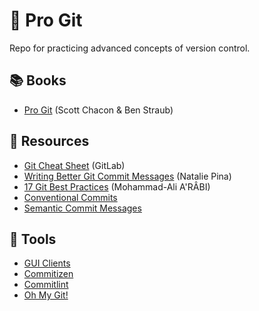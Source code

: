 # :octopus: Pro Git

Repo for practicing advanced concepts of version control.

## :books: Books

- [Pro Git](https://git-scm.com/book/en/v2) (Scott Chacon & Ben Straub)

## 📑 Resources

- [Git Cheat Sheet](https://about.gitlab.com/images/press/git-cheat-sheet.pdf) (GitLab)
- [Writing Better Git Commit Messages](https://www.freecodecamp.org/news/how-to-write-better-git-commit-messages/) (Natalie Pina)
- [17 Git Best Practices](https://itnext.io/17-git-best-practices-1988c7306e6b) (Mohammad-Ali A'RÂBI)
- [Conventional Commits](https://www.conventionalcommits.org/en/v1.0.0/)
- [Semantic Commit Messages](https://gist.github.com/joshbuchea/6f47e86d2510bce28f8e7f42ae84c716)

## :toolbox: Tools

- [GUI Clients](https://git-scm.com/downloads/guis)
- [Commitizen](https://github.com/commitizen/cz-cli)
- [Commitlint](https://github.com/conventional-changelog/commitlint)
- [Oh My Git!](https://ohmygit.org/)
